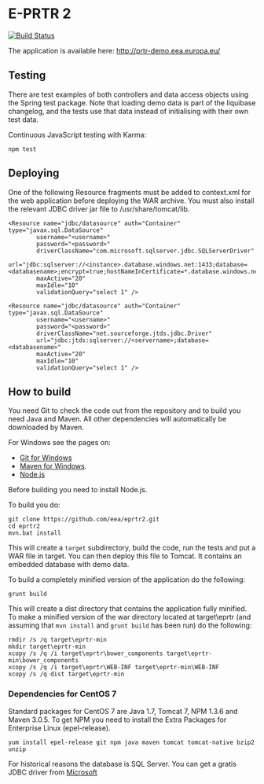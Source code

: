 E-PRTR 2
========

[![Build Status](http://ci.eionet.europa.eu/job/EPRTR2/badge/icon)](http://ci.eionet.europa.eu/job/EPRTR2/)

The application is available here: http://prtr-demo.eea.europa.eu/

Testing
-------
There are test examples of both controllers and data access objects using the Spring test package. Note that loading
demo data is part of the liquibase changelog, and the tests use that data instead of initialising with their own
test data.

Continuous JavaScript testing with Karma:
```
npm test
```

Deploying
---------

One of the following Resource fragments must be added to context.xml for the web application before deploying the WAR archive.
You must also install the relevant JDBC driver jar file to /usr/share/tomcat/lib.

```
<Resource name="jdbc/datasource" auth="Container" type="javax.sql.DataSource"
        username="<username>"
        password="<password>"
    	driverClassName="com.microsoft.sqlserver.jdbc.SQLServerDriver"
    	url="jdbc:sqlserver://<instance>.database.windows.net:1433;database=<databasename>;encrypt=true;hostNameInCertificate=*.database.windows.net;loginTimeout=30"
    	maxActive="20"
    	maxIdle="10"
    	validationQuery="select 1" />

<Resource name="jdbc/datasource" auth="Container" type="javax.sql.DataSource"
        username="<username>"
        password="<password>"
        driverClassName="net.sourceforge.jtds.jdbc.Driver"
        url="jdbc:jtds:sqlserver://<servername>;database=<databasename>"
    	maxActive="20"
    	maxIdle="10"
    	validationQuery="select 1" />
```

How to build
------------
You need Git to check the code out from the repository and to build you need Java and 
Maven.  All other dependencies will automatically be downloaded by Maven.

For Windows see the pages on:
* [Git for Windows](http://git-scm.com/downloads)
* [Maven for Windows](http://maven.apache.org/guides/getting-started/windows-prerequisites.html).
* [Node.js](http://nodejs.org/)

Before building you need to install Node.js. 

To build you do:
```
git clone https://github.com/eea/eprtr2.git
cd eprtr2
mvn.bat install
```

This will create a `target` subdirectory, build the code, run the tests and 
put a WAR file in target. You can then deploy this file to Tomcat. It contains 
an embedded database with demo data.

To build a completely minified version of the application do the following: 
```
grunt build
```

This will create a dist directory that contains the application fully minified.
To make a minified version of the war directory located at target\eprtr (and
assuming that `mvn install` and `grunt build` has been run) do the
following:

```
rmdir /s /q target\eprtr-min
mkdir target\eprtr-min
xcopy /s /q /i target\eprtr\bower_components target\eprtr-min\bower_components
xcopy /s /q /i target\eprtr\WEB-INF target\eprtr-min\WEB-INF
xcopy /s /q dist target\eprtr-min
```



### Dependencies for CentOS 7

Standard packages for CentOS 7 are Java 1.7, Tomcat 7, NPM 1.3.6 and Maven 3.0.5. To get NPM you need to install the Extra Packages for Enterprise Linux (epel-release).
```
yum install epel-release git npm java maven tomcat tomcat-native bzip2 unzip
```

For historical reasons the database is SQL Server. You can get a gratis JDBC driver from [Microsoft](http://msdn.microsoft.com/data/jdbc)
